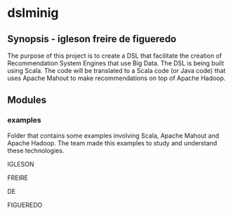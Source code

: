 # dslminig

## Synopsis - igleson freire de figueredo
The purpose of this project is to create a DSL that facilitate the creation of Recommendation System Engines that use Big Data. 
The DSL is being built using Scala. The code will be translated to a Scala code (or Java code) that uses Apache Mahout to make recommendations on top of Apache Hadoop.

## Modules

### examples
Folder that contains some examples involving Scala, Apache Mahout and Apache Hadoop. The team made this examples to study and understand these technologies.




IGLESON


FREIRE


DE


FIGUEREDO
